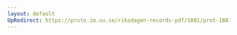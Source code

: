 ```yaml
---
layout: default
UpRedirect: https://pruto.im.uu.se/riksdagen-records-pdf/1881/prot-1881--ak--019/prot-1881--ak--019_035.pdf
---
```

